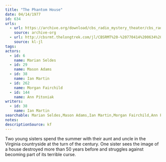 ```yaml
---
title: "The Phantom House"
date: 04/14/1977
id: 634
urls: 
  - url: https://archive.org/download/cbs_radio_mystery_theater/cbs_radio_mystery_theater-0601-0650.zip/cbs_radio_mystery_theater-0601-0650%2Fcbsrmt_0634_the_phantom_house.mp3
    source: archive-org
  - url: http://cbsrmt.thelongtrek.com/jl/CBSRMT%20-%20770414%200634%20The%20Phantom%20House_jl.mp3
    source: kl-jl
tags: 
actors:  
  - id: 6
    name: Marian Seldes  
  - id: 29
    name: Mason Adams  
  - id: 38
    name: Ian Martin  
  - id: 262
    name: Morgan Fairchild  
  - id: 144
    name: Ann Pitoniak
writers:  
  - id: 38
    name: Ian Martin
searchable: Marian Seldes,Mason Adams,Ian Martin,Morgan Fairchild,Ann Pitoniak Ian Martin
notes: 
descriptionSource: kf
---
```

Two young sisters spend the summer with their aunt and uncle in the Virginia countryside at the turn of the century. One sister sees the image of a house destroyed more than 50 years before and struggles against becoming part of its terrible curse.
